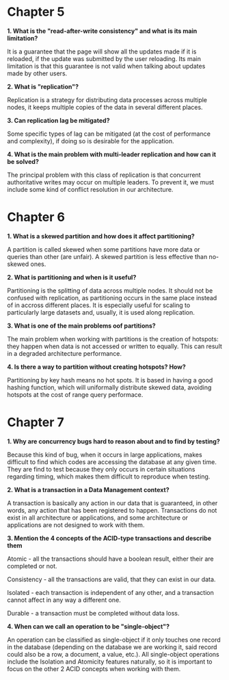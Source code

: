 # Chapter 5

**1. What is the "read-after-write consistency" and what is its main limitation?**

It is a guarantee that the page will show all the updates made if it is reloaded, if the update was submitted by the user reloading. Its main limitation is that this guarantee is not valid when talking about updates made by other users.

**2. What is "replication"?**

Replication is a strategy for distributing data processes across multiple nodes, it keeps multiple copies of the data in several different places.

**3. Can replication lag be mitigated?**

Some specific types of lag can be mitigated (at the cost of performance and complexity), if doing so is desirable for the application.

**4. What is the main problem with multi-leader replication and how can it be solved?**

The principal problem with this class of replication is that concurrent authoritative writes may occur on multiple leaders.
To prevent it, we must include some kind of conflict resolution in our architecture.


# Chapter 6

**1. What is a skewed partition and how does it affect partitioning?**

A partition is called skewed when some partitions have more data or queries than other (are unfair).
A skewed partition is less effective than no-skewed ones. 

**2. What is partitioning and when is it useful?**

Partitioning is the splitting of data across multiple nodes. It should not be confused with replication, as partitioning occurs in the same place instead of in accross different places. It is especially useful for scaling to particularly large datasets and, usually, it is used along replication.

**3. What is one of the main problems oof partitions?**

The main problem when working with partitions is the creation of hotspots: they happen when data is not accessed or written to equally. This can result in a degraded architecture performance.

**4. Is there a way to partition without creating hotspots? How?**

Partitioning by key hash means no hot spots. It is based in having a good hashing function, which will uniformally distribute skewed data, avoiding hotspots at the cost of range query performace.


# Chapter 7

**1. Why are concurrency bugs hard to reason about and to find by testing?**

Because this kind of bug, when it occurs in large applications, makes difficult to find  which codes are accessing the database at any given time. 
They are find to test because they only occurs in certain situations regarding timing,  which makes them difficult to reproduce when testing.

**2. What is a transaction in a Data Management context?**

A transaction is basically any action in our data that is guaranteed, in other words, any action that has been registered to happen.
Transactions do not exist in all architecture or applications, and some architecture or applications are not designed to work with them.

**3. Mention the 4 concepts of the ACID-type transactions and describe them**

Atomic - all the transactions should have a boolean result, either their are completed or not.

Consistency - all the transactions are valid, that they can exist in our data.

Isolated - each transaction is independent of any other, and a transaction cannot affect in any way a different one.

Durable - a transaction must be completed without data loss.

**4. When can we call an operation to be "single-object"?**

An operation can be classified as single-object if it only touches one record in the database (depending on the database we are working it, said record could also be a row, a document, a value, etc.). All single-object operations include the Isolation and Atomicity features naturally, so it is important to focus on the other 2 ACID concepts when working with them.
